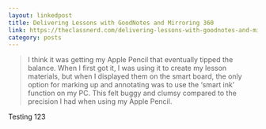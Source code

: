 ```yaml
---
layout: linkedpost
title: Delivering Lessons with GoodNotes and Mirroring 360
link: https://theclassnerd.com/delivering-lessons-with-goodnotes-and-mirroring-360-912b8d108bfe#.geyks5stm
category: posts
---
```


> I think it was getting my Apple Pencil that eventually tipped the balance. When I first got it, I was using it to create my lesson materials, but when I displayed them on the smart board, the only option for marking up and annotating was to use the ‘smart ink’ function on my PC. This felt buggy and clumsy compared to the precision I had when using my Apple Pencil.

Testing 123